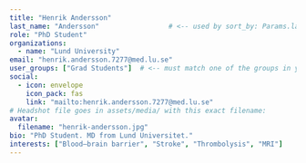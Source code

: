 ```yaml
---
title: "Henrik Andersson"
last_name: "Andersson"                 # <-- used by sort_by: Params.last_name
role: "PhD Student"
organizations:
  - name: "Lund University"
email: "henrik.andersson.7277@med.lu.se"
user_groups: ["Grad Students"]  # <-- must match one of the groups in your People page
social:
  - icon: envelope
    icon_pack: fas
    link: "mailto:henrik.andersson.7277@med.lu.se"
# Headshot file goes in assets/media/ with this exact filename:
avatar:
  filename: "henrik-andersson.jpg"
bio: "PhD Student. MD from Lund Universitet."
interests: ["Blood–brain barrier", "Stroke", "Thrombolysis", "MRI"]
---
```


